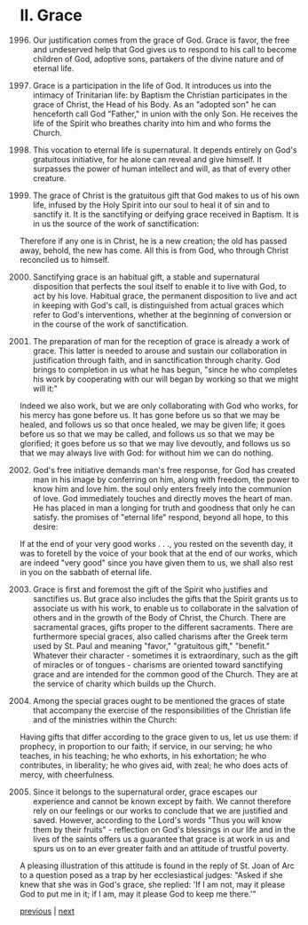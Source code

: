 # II. Grace

1996. Our justification comes from the grace of God. Grace is favor, the free and undeserved help that God gives us to respond to his call to become children of God, adoptive sons, partakers of the divine nature and of eternal life.

1997. Grace is a participation in the life of God. It introduces us into the intimacy of Trinitarian life: by Baptism the Christian participates in the grace of Christ, the Head of his Body. As an "adopted son" he can henceforth call God "Father," in union with the only Son. He receives the life of the Spirit who breathes charity into him and who forms the Church.

1998. This vocation to eternal life is supernatural. It depends entirely on God's gratuitous initiative, for he alone can reveal and give himself. It surpasses the power of human intellect and will, as that of every other creature.

1999. The grace of Christ is the gratuitous gift that God makes to us of his own life, infused by the Holy Spirit into our soul to heal it of sin and to sanctify it. It is the sanctifying or deifying grace received in Baptism. It is in us the source of the work of sanctification:

Therefore if any one is in Christ, he is a new creation; the old has passed away, behold, the new has come. All this is from God, who through Christ reconciled us to himself.

2000. Sanctifying grace is an habitual gift, a stable and supernatural disposition that perfects the soul itself to enable it to live with God, to act by his love. Habitual grace, the permanent disposition to live and act in keeping with God's call, is distinguished from actual graces which refer to God's interventions, whether at the beginning of conversion or in the course of the work of sanctification.

2001. The preparation of man for the reception of grace is already a work of grace. This latter is needed to arouse and sustain our collaboration in justification through faith, and in sanctification through charity. God brings to completion in us what he has begun, "since he who completes his work by cooperating with our will began by working so that we might will it:"

Indeed we also work, but we are only collaborating with God who works, for his mercy has gone before us. It has gone before us so that we may be healed, and follows us so that once healed, we may be given life; it goes before us so that we may be called, and follows us so that we may be glorified; it goes before us so that we may live devoutly, and follows us so that we may always live with God: for without him we can do nothing.

2002. God's free initiative demands man's free response, for God has created man in his image by conferring on him, along with freedom, the power to know him and love him. the soul only enters freely into the communion of love. God immediately touches and directly moves the heart of man. He has placed in man a longing for truth and goodness that only he can satisfy. the promises of "eternal life" respond, beyond all hope, to this desire:

If at the end of your very good works . . ., you rested on the seventh day, it was to foretell by the voice of your book that at the end of our works, which are indeed "very good" since you have given them to us, we shall also rest in you on the sabbath of eternal life.

2003. Grace is first and foremost the gift of the Spirit who justifies and sanctifies us. But grace also includes the gifts that the Spirit grants us to associate us with his work, to enable us to collaborate in the salvation of others and in the growth of the Body of Christ, the Church. There are sacramental graces, gifts proper to the different sacraments. There are furthermore special graces, also called charisms after the Greek term used by St. Paul and meaning "favor," "gratuitous gift," "benefit." Whatever their character - sometimes it is extraordinary, such as the gift of miracles or of tongues - charisms are oriented toward sanctifying grace and are intended for the common good of the Church. They are at the service of charity which builds up the Church.

2004. Among the special graces ought to be mentioned the graces of state that accompany the exercise of the responsibilities of the Christian life and of the ministries within the Church:

Having gifts that differ according to the grace given to us, let us use them: if prophecy, in proportion to our faith; if service, in our serving; he who teaches, in his teaching; he who exhorts, in his exhortation; he who contributes, in liberality; he who gives aid, with zeal; he who does acts of mercy, with cheerfulness.

2005. Since it belongs to the supernatural order, grace escapes our experience and cannot be known except by faith. We cannot therefore rely on our feelings or our works to conclude that we are justified and saved. However, according to the Lord's words "Thus you will know them by their fruits" - reflection on God's blessings in our life and in the lives of the saints offers us a guarantee that grace is at work in us and spurs us on to an ever greater faith and an attitude of trustful poverty.

A pleasing illustration of this attitude is found in the reply of St. Joan of Arc to a question posed as a trap by her ecclesiastical judges: "Asked if she knew that she was in God's grace, she replied: 'If I am not, may it please God to put me in it; if I am, may it please God to keep me there.'"

[previous](https://github.com/Tenari/non-fiction/blob/master/catechism/__P6Y.md) | [next](https://github.com/Tenari/non-fiction/blob/master/catechism/__P70.md)